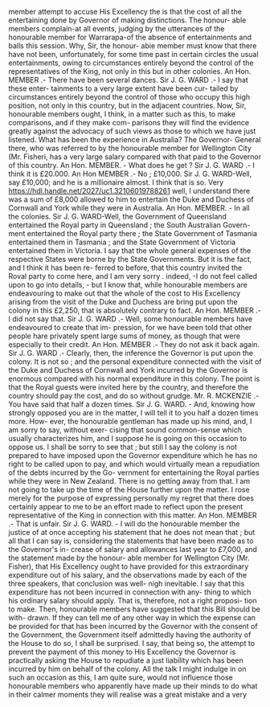 member attempt to accuse His Excellency the is that the cost of all the entertaining done by Governor of making distinctions. The honour- able members complain-at all events, judging by the utterances of the honourable member for Warrarapa-of the absence of entertainments and balls this session. Why, Sir, the honour- abie member must know that there have not been, unfortunately, for some time past in certain circles the usual entertainments, owing to circumstances entirely beyond the control of the representatives of the King, not only in this but in other colonies. An Hon. MEMBER .- There have been several dances. Sir J. G. WARD .- I say that these enter- tainments to a very large extent have been cur- tailed by circumstances entirely beyond the control of those who occupy this high position, not only in this country, but in the adjacent countries. Now, Sir, honourable members ought, I think, in a matter such as this, to make comparisons, and if they make com- parisons they will find the evidence greatly against the advocacy of such views as those to which we have just listened. What has been the experience in Australia? The Governor- General there, who was referred to by the honourable member for Wellington City (Mr. Fisheri, has a very large salary compared with that paid to the Governor of this country. An Hon. MEMBER. - What does he get ? Sir J. G. WARD .- I think it is £20.000. An Hon MEMBER .- No ; £10,000. Sir J. G. WARD-Well, say £10,000; and he is a millionaire almost. I think that is so. Very https://hdl.handle.net/2027/uc1.32106019788261 well, I understand there was a sum of £8,000 allowed to him to entertain the Duke and Duchess of Cornwall and York while they were in Australia. An Hon. MEMBER. - In all the colonies. Sir J. G. WARD-Well, the Government of Queensland entertained the Royal party in Queensland ; the South Australian Govern- ment entertained the Royal party there ; the State Government of Tasmania entertained them in Tasmania ; and the State Government of Victoria entertained them in Victoria. I say that the whole general expenses of the respective States were borne by the State Governments. But it is the fact, and I think it has been re- ferred to before, that this country invited the Roval party to come here, and I am very sorry . indeed, -I do not feel called upon to go into details, - but I know that, while honourable members are endeavouring to make out that the whole of the cost to His Excellency arising from the visit of the Duke and Duchess are bring put upon the colony in this £2,250, that is absolutely contrary to fact. An Hon. MEMBER .- I did not say that. Sir J. G. WARD .- Well, some honourable members have endeavoured to create that im- pression, for we have been told that other people hare privately spent large sums of money, as though that were especially to their credit. An Hon. MEMBER .- They do not ask it back again. Sir J. G. WARD .- Clearly, then, the inference the Governor is put upon the colony. It is not so ; and the personal expenditure connected with the visit of the Duke and Duchess of Cornwall and York incurred by the Governor is enormous compared with his normal expenditure in this colony. The point is that the Royal guests were invited here by the country, and therefore the country should pay the cost, and do so without grudge. Mr. R. MCKENZIE .- You have said that half a dozen times. Sir J. G. WARD. - And, knowing how strongly opposed you are in the matter, I will tell it to you half a dozen times more. How- ever, the honourable gentleman has made up his mind, and, I am sorry to say, without exer- cising that sound common-sense which usually characterizes him, and I suppose he is going on this occasion to oppose us. I shall be sorry to see that ; but still I say the colony is not prepared to have imposed upon the Governor expenditure which he has no right to be called upon to pay, and which would virtually mean a repudiation of the debts incurred by the Go- vernment for entertaining the Royal parties while they were in New Zealand. There is no getting away from that. I am not going to take up the time of the House further upon the matter. I rose merely for the purpose of expressing personally my regret that there does certainly appear to me to be an effort made to reflect upon the present representative of the King in connection with this matter. An Hon. MEMBER .- That is unfair. Sir J. G. WARD. - I will do the honourable member the justice of at once accepting his statement that he does not mean that ; but all that I can say is, considering the statements that have been made as to the Governor's in- crease of salary and allowances last year to £7,000, and the statement made by the honour- able member for Wellington City (Mr. Fisher), that His Excellency ought to have provided for this extraordinary expenditure out of his salary, and the observations made by each of the three speakers, that conclusion was well- nigh inevitable. I say that this expenditure has not been incurred in connection with any- thing to which his ordinary salary should apply. That is, therefore, not a right proposi- tion to make. Then, honourable members have suggested that this Bill should be with- drawn. If they can tell me of any other way in which the expense can be provided for that has been incurred by the Governor with the consent of the Government, the Government itself admittedly having the authority of the House to do so, I shall be surprised. I say, that being so, the attempt to prevent the payment of this money to His Excellency the Governor is practically asking the House to repudiate a just liability which has been incurred by him on behalf of the colony. All the talk I might indulge in on such an occasion as this, I am quite sure, would not influence those honourable members who apparently have made up their minds to do what in their calmer moments they will realise was a great mistake and a very 